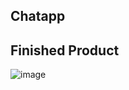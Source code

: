 ## Chatapp

## Finished Product

![image](https://user-images.githubusercontent.com/70370805/111443379-8e101f80-86c6-11eb-86de-22efead7f6f3.png)


